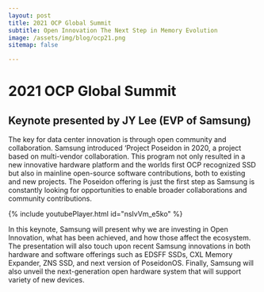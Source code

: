 ```yaml
---
layout: post
title: 2021 OCP Global Summit
subtitle: Open Innovation The Next Step in Memory Evolution
image: /assets/img/blog/ocp21.png
sitemap: false

---
```

# 2021 OCP Global Summit 

## Keynote presented by JY Lee (EVP of Samsung)

The key for data center innovation is through open community and collaboration.  Samsung introduced ‘Project Poseidon in 2020, a project based on multi-vendor collaboration. This program not only resulted in a new innovative hardware platform and the worlds first OCP recognized SSD but also in mainline open-source software contributions, both to existing and new projects. The Poseidon offering is just the first step as Samsung is constantly looking for opportunities to enable broader collaborations and community contributions.

{% include youtubePlayer.html id="nsIvVm_e5ko" %}

In this keynote, Samsung will present why we are investing in Open Innovation, what has been achieved, and how those affect the ecosystem. The presentation will also touch upon recent Samsung innovations in both hardware and software offerings such as EDSFF SSDs, CXL Memory Expander, ZNS SSD, and next version of PoseidonOS. Finally, Samsung will also unveil the next-generation open hardware system that will support variety of new devices.